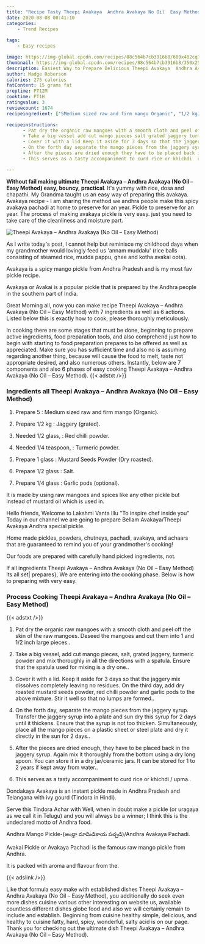 ```yaml
---
title: "Recipe Tasty Theepi Avakaya  Andhra Avakaya No Oil  Easy Method"
date: 2020-08-08 00:41:10
categories:
    - Trend Recipes
    
tags:
    - Easy recipes

image: https://img-global.cpcdn.com/recipes/88c564b7cb3916b8/680x482cq70/theepi-avakaya-andhra-avakaya-no-oil-easy-method-recipe-main-photo.jpg
thumbnail: https://img-global.cpcdn.com/recipes/88c564b7cb3916b8/350x250cq70/theepi-avakaya-andhra-avakaya-no-oil-easy-method-recipe-main-photo.jpg
description: Easiest Way to Prepare Delicious Theepi Avakaya  Andhra Avakaya No Oil  Easy Method with 7 ingredients and 6 stages of easy cooking.
author: Madge Roberson
calories: 275 calories
fatContent: 15 grams fat
preptime: PT12M
cooktime: PT1H
ratingvalue: 3
reviewcount: 1674
recipeingredient: ["5Medium sized raw and firm mango Organic", "1/2 kgJaggery grated", "1/2 glass,Red chilli powder", "1/4 teaspoon,Turmeric powder", "1 glassMustard Seeds Powder Dry roasted", "1/2 glassSalt", "1/4 glassGarlic pods  optional"]

recipeinstructions: 
      - Pat dry the organic raw mangoes with a smooth cloth and peel off the skin of the raw mangoes Deseed the mangoes and cut them into 1 and 12 inch large pieces 
      - Take a big vessel add cut mango pieces salt grated jaggery turmeric powder and mix thoroughly in all the directions with a spatula Ensure that the spatula used for mixing is a dry one 
      - Cover it with a lid Keep it aside for 3 days so that the jaggery mix dissolves completely leaving no residues On the third day add dry roasted mustard seeds powder red chilli powder and garlic pods to the above mixture Stir it well so that no lumps are formed 
      - On the forth day separate the mango pieces from the jaggery syrup Transfer the jaggery syrup into a plate and sun dry this syrup for 2 days until it thickens Ensure that the syrup is not too thicken Simultaneously place all the mango pieces on a plastic sheet or steel plate and dry it directly in the sun for 2 days 
      - After the pieces are dried enough they have to be placed back in the jaggery syrup Again mix it thoroughly from the bottom using a dry long spoon You can store it in a dry jarceramic jars It can be stored for 1 to 2 years if kept away from water 
      - This serves as a tasty accompaniment to curd rice or khichdi  upma

---
```




**Without fail making ultimate Theepi Avakaya – Andhra Avakaya (No Oil – Easy Method) easy, bouncy, practical**. It&#39;s yummy with rice, dosa and chapathi. My Grandma taught us an easy way of preparing this avakaya. Avakaya recipe - I am sharing the method we andhra people make this spicy avakaya pachadi at home to preserve for an year. Pickle to preserve for an year. The process of making avakaya pickle is very easy. just you need to take care of the cleanliness and moisture part.


![Theepi Avakaya – Andhra Avakaya (No Oil – Easy Method)](https://img-global.cpcdn.com/recipes/88c564b7cb3916b8/680x482cq70/theepi-avakaya-andhra-avakaya-no-oil-easy-method-recipe-main-photo.jpg "Theepi Avakaya – Andhra Avakaya (No Oil – Easy Method)")



As I write today&#39;s post, I cannot help but reminisce my childhood days when my grandmother would lovingly feed us &#39;annam muddalu&#39; (rice balls consisting of steamed rice, mudda pappu, ghee and kotha avakai oota).

Avakaya is a spicy mango pickle from Andhra Pradesh and is my most fav pickle recipe.

Avakaya or Avakai is a popular pickle that is prepared by the Andhra people in the southern part of India.


Great Morning all, now you can make recipe Theepi Avakaya – Andhra Avakaya (No Oil – Easy Method) with 7 ingredients as well as 6 actions. Listed below this is exactly how to cook, please thoroughly meticulously.

In cooking there are some stages that must be done, beginning to prepare active ingredients, food preparation tools, and also comprehend just how to begin with starting to food preparation prepares to be offered as well as appreciated. Make sure you has sufficient time and also no is assuming regarding another thing, because will cause the food to melt, taste not appropriate desired, and also numerous others. Instantly, below are 7 components and also 6 phases of easy cooking Theepi Avakaya – Andhra Avakaya (No Oil – Easy Method).
{{< adstxt />}}

### Ingredients all Theepi Avakaya – Andhra Avakaya (No Oil – Easy Method)


1. Prepare 5 : Medium sized raw and firm mango (Organic).

1. Prepare 1/2 kg : Jaggery (grated).

1. Needed 1/2 glass, : Red chilli powder.

1. Needed 1/4 teaspoon, : Turmeric powder.

1. Prepare 1 glass : Mustard Seeds Powder (Dry roasted).

1. Prepare 1/2 glass : Salt.

1. Prepare 1/4 glass : Garlic pods  (optional).


It is made by using raw mangoes and spices like any other pickle but instead of mustard oil which is used in.

Hello friends, Welcome to Lakshmi Vanta Illu &#34;To inspire chef inside you&#34; Today in our channel we are going to prepare Bellam Avakaya/Theepi Avakaya Andhra special pickle.

Home made pickles, powders, chutneys, pachadi, avakaya, and achaars that are guaranteed to remind you of your grandmother&#39;s cooking!

Our foods are prepared with carefully hand picked ingredients, not.


If all ingredients Theepi Avakaya – Andhra Avakaya (No Oil – Easy Method) its all set| prepares}, We are entering into the cooking phase. Below is how to preparing with very easy.

### Process Cooking Theepi Avakaya – Andhra Avakaya (No Oil – Easy Method)

{{< adstxt />}}


1. Pat dry the organic raw mangoes with a smooth cloth and peel off the skin of the raw mangoes. Deseed the mangoes and cut them into 1 and 1/2 inch large pieces..



1. Take a big vessel, add cut mango pieces, salt, grated jaggery, turmeric powder and mix thoroughly in all the directions with a spatula. Ensure that the spatula used for mixing is a dry one..



1. Cover it with a lid. Keep it aside for 3 days so that the jaggery mix dissolves completely leaving no residues. On the third day, add dry roasted mustard seeds powder, red chilli powder and garlic pods to the above mixture. Stir it well so that no lumps are formed..



1. On the forth day, separate the mango pieces from the jaggery syrup. Transfer the jaggery syrup into a plate and sun dry this syrup for 2 days until it thickens. Ensure that the syrup is not too thicken. Simultaneously, place all the mango pieces on a plastic sheet or steel plate and dry it directly in the sun for 2 days..



1. After the pieces are dried enough, they have to be placed back in the jaggery syrup. Again mix it thoroughly from the bottom using a dry long spoon. You can store it in a dry jar/ceramic jars. It can be stored for 1 to 2 years if kept away from water..



1. This serves as a tasty accompaniment to curd rice or khichdi / upma..




Dondakaya Avakaya is an instant pickle made in Andhra Pradesh and Telangana with ivy gourd (Tindora in Hindi).

Serve this Tindora Achar with Well, when in doubt make a pickle (or uragaya as we call it in Telugu) and you will always be a winner; I think this is the undeclared motto of Andhra food.

Andhra Mango Pickle-(ఆంధ్రా మామిడికాయ పచ్చడి)/Andhra Avakaya Pachadi.

Avakai Pickle or Avakaya Pachadi is the famous raw mango pickle from Andhra.

It is packed with aroma and flavour from the.


{{< adslink />}}

Like that formula easy make with established dishes Theepi Avakaya – Andhra Avakaya (No Oil – Easy Method), you additionally do seek even more dishes cuisine various other interesting on website us, available countless different dishes globe food and also we will certainly remain to include and establish. Beginning from cuisine healthy simple, delicious, and healthy to cuisine fatty, hard, spicy, wonderful, salty acid is on our page. Thank you for checking out the ultimate dish Theepi Avakaya – Andhra Avakaya (No Oil – Easy Method).
